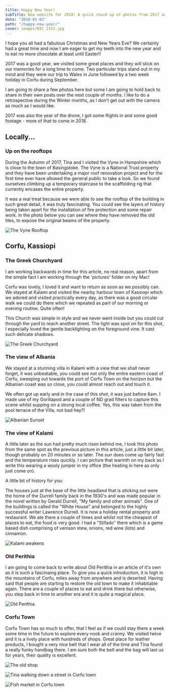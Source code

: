 ```yaml
---
title: Happy New Year!
subTitle: New website for 2018! A quick round up of photos from 2017 and a look ahead for what is to come in 2018
date: "2018-01-02"
path: "/happy-new-year/"
cover: images/NIC_1353.jpg
---
```


I hope you all had a fabulous Christmas and New Years Eve? We certainly had a great time and now I am eager to get my teeth into the new year and to eat no more chocolate at least until Easter!!

2017 was a good year, we visited some great places and they will stick on our memories for a long time to come. Two particular trips stand out in my mind and they were our trip to Wales in June followed by a two week holiday in Corfu during September.

I am going to share a few photos here but some I am going to hold back to share in their own posts over the next couple of months. I like to do a retrospective during the Winter months, as I don't get out with the camera as much as I would like.

2017 was also the year of the drone, I got some flights in and some good footage - more of that to come in 2018.

## Locally...
### Up on the rooftops

During the Autumn of 2017, Tina and I visited the Vyne in Hampshire which is close to the town of Basingstoke. The Vyne is a National Trust property and they have been undertaking a major roof renovation project and for the first time ever have allowed the general public to take a look. So we found ourselves climbing up a temporary staircase to the scaffolding rig that currently encases the entire property.

It was a real treat because we were able to see the rooftop of the building in such great detail, it was truly fascinating. You could see the layers of history being taken apart for the installation of fire protection and some repair work. In the photo below you can see where they have removed the old tiles, to expose the original beams of the property.

![The Vyne Rooftop](images/NIC_1353.jpg)

## Corfu, Kassiopi
### The Greek Churchyard

I am working backwards in time for this article, no real reason, apart from the simple fact I am working through the 'pictures' folder on my Mac!

Corfu was lovely, I loved it and want to return as soon as we possibly can. We stayed at Kalami and visited the nearby harbour town of Kassiopi which we adored and visited practically every day, as there was a good circular walk we could do there which we repeated as part of our morning or evening routine. Quite often!

This Church was simple in style and we never went inside but you could cut through the yard to reach another street. The light was spot on for this shot, I especially loved the gentle backlighting on the foreground vine. It cast such delicate shadows.

![The Greek Churchyard](images/NIC_1194.jpg)

### The view of Albania

We stayed at a stunning villa in Kalami with a view that we shall never forget, it was unbeatable, you could see not only the entire eastern coast of Corfu, sweeping out towards the port of Corfu Town on the horizon but the Albanian coast was so close, you could almost reach out and touch it.

We often got up early and in the case of this shot, it was just before 6am. I made use of my Gorillapod and a couple of ND grad filters to capture this scene whilst supping on a strong local coffee. Yes, this was taken from the pool terrace of the Villa, not bad hey?!

![Albanian Sunset](images/NIC_0947.jpg)

### The view of Kalami

A little later as the sun had pretty much risen behind me, I took this photo from the same spot as the previous picture in this article, just a little bit later, though probably on 20 minutes or so later. The sun does come up fairly fast and the temperature rises quickly. I can picture that warmth on my back as I write this wearing a wooly jumper in my office (the heating in here as only just come on).

A little bit of history for you:

The houses just at the base of the little headland that is sticking out were the home of the Durrell family back in the 1930's and was made popular in the novel written by Gerald Durrell, "My family and other animals". One of the buildings is called the "White House" and belonged to the highly successful writer Lawrence Durrell. It is now a holiday rental property and restaurant. We ate there a couple of times and whilst not the cheapest of places to eat, the food is very good. I had a "Stifado" there which is a game based dish comprising of venison stew, onions, red wine (lots) and cinnamon.

![Kalami awakens](images/NIC_0961.jpg)

### Old Perithia

I am going to come back to write about Old Perithia in an article of it's own as it is such a fascinaing place. To give you a quick introduction, it is high in the mountains of Corfu, miles away from anywhere and is deserted. Having said that people are starting to restore the old town to make it inhabitable again. There are a couple of places to eat and drink there but otherwise, you step back in time to another era and it is quite a magical place.

![Old Perithia](images/NIC_1146.jpg)

### Corfu Town

Corfu Town has so much to offer, that I feel as if we could stay there a week some time in the future to explore every nook and cranny. We visited twice and it is a lively place with hundreds of shops. Great place for leather products, I bought a very nice belt that I wear all of the time and Tina found a really funky handbag there. I am sure both the belt and the bag will last us for years, their quality is excellent.

![The old shop](images/NIC_1034.jpg)

![Tina walking down a street in Corfu town](images/NIC_0991.jpg)

![Fish market in Corfu town](images/NIC_0971.jpg)
